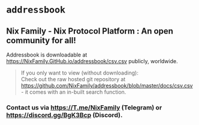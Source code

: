 # `addressbook`
## Nix Family - Nix Protocol Platform : An open community for all!
Addressbook is downloadable at <https://NixFamily.GitHub.io/addressbook/csv.csv> publicly, worldwide.  
> If you only want to view (without downloading):  
> Check out the raw hosted git repository at <https://github.com/NixFamily/addressbook/blob/master/docs/csv.csv> - it comes with an in-built search function.
### Contact us via <https://T.me/NixFamily> (Telegram) or <https://discord.gg/BgK3Bcp> (Discord).
